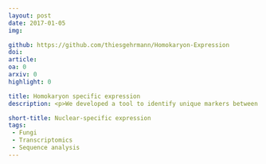 ```yaml
---
layout: post
date: 2017-01-05
img: 

github: https://github.com/thiesgehrmann/Homokaryon-Expression
doi: 
article: 
oa: 0
arxiv: 0
highlight: 0

title: Homokaryon specific expression
description: <p>We developed a tool to identify unique markers between the same gene in two homokaryons. Using these markers, we are able to determine the expression of each nuclear type in a heterokaryon.</p>

short-title: Nuclear-specific expression
tags:
 - Fungi
 - Transcriptomics
 - Sequence analysis
---
```

